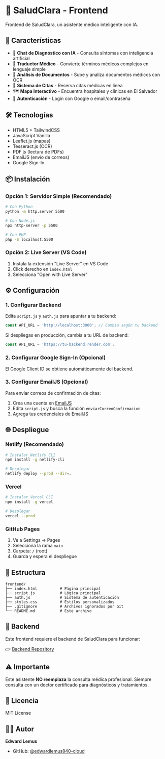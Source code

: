 # 🏥 SaludClara - Frontend

Frontend de SaludClara, un asistente médico inteligente con IA.

## 🚀 Características

- 🤖 **Chat de Diagnóstico con IA** - Consulta síntomas con inteligencia artificial
- 📖 **Traductor Médico** - Convierte términos médicos complejos en lenguaje simple
- 📄 **Análisis de Documentos** - Sube y analiza documentos médicos con OCR
- 📅 **Sistema de Citas** - Reserva citas médicas en línea
- 🗺️ **Mapa Interactivo** - Encuentra hospitales y clínicas en El Salvador
- 🔐 **Autenticación** - Login con Google o email/contraseña

## 🛠️ Tecnologías

- HTML5 + TailwindCSS
- JavaScript Vanilla
- Leaflet.js (mapas)
- Tesseract.js (OCR)
- PDF.js (lectura de PDFs)
- EmailJS (envío de correos)
- Google Sign-In

## 📦 Instalación

### Opción 1: Servidor Simple (Recomendado)

```bash
# Con Python
python -m http.server 5500

# Con Node.js
npx http-server -p 5500

# Con PHP
php -S localhost:5500
```

### Opción 2: Live Server (VS Code)

1. Instala la extensión "Live Server" en VS Code
2. Click derecho en `index.html`
3. Selecciona "Open with Live Server"

## ⚙️ Configuración

### 1. Configurar Backend

Edita `script.js` y `auth.js` para apuntar a tu backend:

```javascript
const API_URL = 'http://localhost:3000'; // Cambia según tu backend
```

Si despliegas en producción, cambia a tu URL de backend:

```javascript
const API_URL = 'https://tu-backend.render.com';
```

### 2. Configurar Google Sign-In (Opcional)

El Google Client ID se obtiene automáticamente del backend.

### 3. Configurar EmailJS (Opcional)

Para enviar correos de confirmación de citas:

1. Crea una cuenta en [EmailJS](https://www.emailjs.com/)
2. Edita `script.js` y busca la función `enviarCorreoConfirmacion`
3. Agrega tus credenciales de EmailJS

## 🌐 Despliegue

### Netlify (Recomendado)

```bash
# Instalar Netlify CLI
npm install -g netlify-cli

# Desplegar
netlify deploy --prod --dir=.
```

### Vercel

```bash
# Instalar Vercel CLI
npm install -g vercel

# Desplegar
vercel --prod
```

### GitHub Pages

1. Ve a Settings → Pages
2. Selecciona la rama `main`
3. Carpeta: `/` (root)
4. Guarda y espera el despliegue

## 📁 Estructura

```
frontend/
├── index.html          # Página principal
├── script.js           # Lógica principal
├── auth.js             # Sistema de autenticación
├── styles.css          # Estilos personalizados
├── .gitignore          # Archivos ignorados por Git
└── README.md           # Este archivo
```

## 🔗 Backend

Este frontend requiere el backend de SaludClara para funcionar:

👉 [Backend Repository](https://github.com/edwardlemus840-cloud/Backend-API-para-SaludClara---Asistente-m-dico-con-IA-)

## ⚠️ Importante

Este asistente **NO reemplaza** la consulta médica profesional. Siempre consulta con un doctor certificado para diagnósticos y tratamientos.

## 📝 Licencia

MIT License

## 👨‍💻 Autor

**Edward Lemus**
- GitHub: [@edwardlemus840-cloud](https://github.com/edwardlemus840-cloud)
